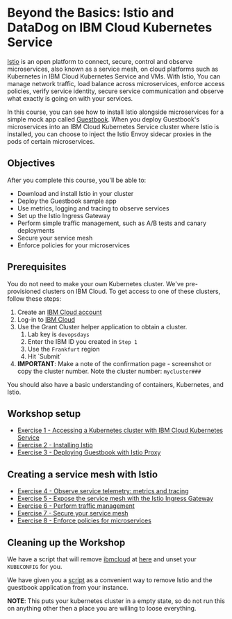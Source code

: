 # Beyond the Basics: Istio and DataDog on IBM Cloud Kubernetes Service

[Istio](https://www.ibm.com/cloud/info/istio) is an open platform to connect, secure, control and observe microservices, also known as a service mesh, on cloud platforms such as Kubernetes in IBM Cloud Kubernetes Service and VMs. With Istio, You can manage network traffic, load balance across microservices, enforce access policies, verify service identity, secure service communication and observe what exactly is going on with your services.

In this course, you can see how to install Istio alongside microservices for a simple mock app called [Guestbook](https://github.com/IBM/guestbook). When you deploy Guestbook's microservices into an IBM Cloud Kubernetes Service cluster where Istio is installed, you can choose to inject the Istio Envoy sidecar proxies in the pods of certain microservices.

## Objectives

After you complete this course, you'll be able to:

* Download and install Istio in your cluster
* Deploy the Guestbook sample app
* Use metrics, logging and tracing to observe services
* Set up the Istio Ingress Gateway
* Perform simple traffic management, such as A/B tests and canary deployments
* Secure your service mesh
* Enforce policies for your microservices

## Prerequisites

You do not need to make your own Kubernetes cluster. We've pre-provisioned clusters on IBM Cloud. To get access to one of these clusters, follow these steps:

1. Create an [IBM Cloud account](http://cloud.ibm.com/registration/)
2. Log-in to [IBM Cloud](https://cloud.ibm.com)
3. Use the Grant Cluster helper application to obtain a cluster.
   1. Lab key is `devopsdays`
   2. Enter the IBM ID you created in `Step 1`
   3. Use the `Frankfurt` region
   4. Hit \`Submit\`
4. **IMPORTANT**: Make a note of the confirmation page - screenshot or copy the cluster number. Note the cluster number:  `mycluster###`

You should also have a basic understanding of containers, Kubernetes, and Istio.

## Workshop setup

* [Exercise 1 - Accessing a Kubernetes cluster with IBM Cloud Kubernetes Service](exercise-1.md)
* [Exercise 2 - Installing Istio](exercise-2.md)
* [Exercise 3 - Deploying Guestbook with Istio Proxy](exercise-3.md)

## Creating a service mesh with Istio

* [Exercise 4 - Observe service telemetry: metrics and tracing](exercise-4.md)
* [Exercise 5 - Expose the service mesh with the Istio Ingress Gateway](exercise-5.md)
* [Exercise 6 - Perform traffic management](exercise-6.md)
* [Exercise 7 - Secure your service mesh](exercise-7.md)
* [Exercise 8 - Enforce policies for microservices](exercise-8.md)

## Cleaning up the Workshop

We have a script that will remove [ibmcloud](https://console.bluemix.net/docs/cli/index.html#overview) at [here](https://raw.githubusercontent.com/svennam92/istio101/master/workshop/cleanup/clean_your_local_machine.sh) and unset your `KUBECONFIG` for you.

We have given you a [script](https://raw.githubusercontent.com/svennam92/istio101/master/workshop/cleanup/clean_your_k8s_cluster.sh) as a convenient way to remove Istio and the guestbook application from your instance.

**NOTE**: This puts your kubernetes cluster in a empty state, so do not run this on anything other then a place you are willing to loose everything.

